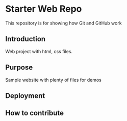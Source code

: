 # Starter Web Repo

This repository is for showing how Git and GitHub work

## Introduction
Web project with html, css files.

## Purpose

Sample website with plenty of files for demos

## Deployment

## How to contribute 